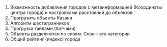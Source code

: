 1. Возможность добавления городов с метаинформацией (Координаты центра города) и настройками расстояний до объектов
2. Прогрузить объекты Казани
3. Алгоритм шестигранников
4. Прогрузка тайлами (батчами)
5. Объекты разделяются по слоям. Слои - это категории
6. Общий рейтинг (индекс) города